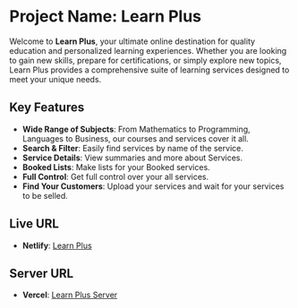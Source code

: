 
# Project Name: Learn Plus

Welcome to **Learn Plus**, your ultimate online destination for quality education and personalized learning experiences. Whether you are looking to gain new skills, prepare for certifications, or simply explore new topics, Learn Plus provides a comprehensive suite of learning services designed to meet your unique needs.


## Key Features
-  **Wide Range of Subjects**: From Mathematics to Programming, Languages to Business, our courses and services cover it all.
-  **Search & Filter**: Easily find services by name of the service.
-  **Service Details**: View summaries and more about Services.
-  **Booked Lists**: Make lists for your Booked services.
-  **Full Control**: Get full control over your all services.
-  **Find Your Customers**: Upload your services and wait for your services to be selled.


## Live URL
- **Netlify**: [Learn Plus](https://a11-learnplus.netlify.app/)
## Server URL
- **Vercel**: [Learn Plus Server](https://learn-plus-server.vercel.app/)



